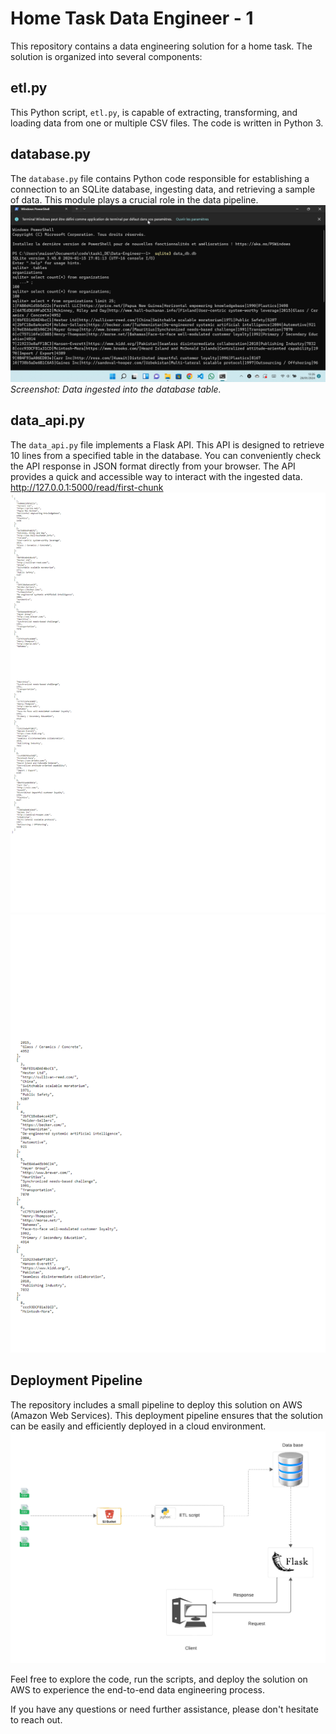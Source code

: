 # Home Task Data Engineer - 1

This repository contains a data engineering solution for a home task. The solution is organized into several components:

## etl.py
This Python script, `etl.py`, is capable of extracting, transforming, and loading data from one or multiple CSV files. The code is written in Python 3.

## database.py
The `database.py` file contains Python code responsible for establishing a connection to an SQLite database, ingesting data, and retrieving a sample of data. This module plays a crucial role in the data pipeline.
![Data Ingestion](ScreenShot_28_01_2024.png)
*Screenshot: Data ingested into the database table.*


## data_api.py
The `data_api.py` file implements a Flask API. This API is designed to retrieve 10 lines from a specified table in the database. You can conveniently check the API response in JSON format directly from your browser. The API provides a quick and accessible way to interact with the ingested data.
http://127.0.0.1:5000/read/first-chunk
![Data Pipeline](ScreenShot%20Tool%20-1.png)
![Data Pipeline](ScreenShot%20Tool%20.png)

## Deployment Pipeline
The repository includes a small pipeline to deploy this solution on AWS (Amazon Web Services). This deployment pipeline ensures that the solution can be easily and efficiently deployed in a cloud environment.
![Data Pipeline](pipeline.png)

Feel free to explore the code, run the scripts, and deploy the solution on AWS to experience the end-to-end data engineering process.

If you have any questions or need further assistance, please don't hesitate to reach out.